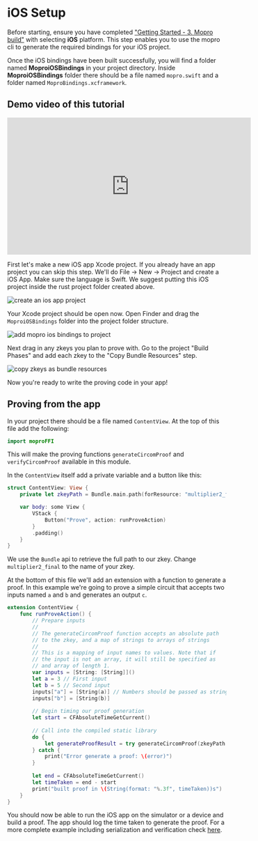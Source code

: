 
# iOS Setup

Before starting, ensure you have completed ["Getting Started - 3. Mopro build"](/docs/getting-started.md#3-build-bindings) with selecting **iOS** platform. This step enables you to use the mopro cli to generate the required bindings for your iOS project.

Once the iOS bindings have been built successfully, you will find a folder named **MoproiOSBindings** in your project directory. Inside **MoproiOSBindings** folder there should be a file named `mopro.swift` and a folder named `MoproBindings.xcframework`.

## Demo video of this tutorial

<p align="center">
<iframe width="560" height="315" src="https://www.youtube.com/embed/6TydXwYMQCU?si=TDw5qkbWSs-Uhw5E" title="YouTube video player" frameborder="0" allow="accelerometer; autoplay; clipboard-write; encrypted-media; gyroscope; picture-in-picture; web-share" referrerpolicy="strict-origin-when-cross-origin" allowfullscreen></iframe>
</p>

First let's make a new iOS app Xcode project. If you already have an app project you can skip this step. We'll do File -> New -> Project and create a iOS App. Make sure the language is Swift. We suggest putting this iOS project inside the rust project folder created above.

![create an ios app project](/img/ios-example-1.png)

Your Xcode project should be open now. Open Finder and drag the `MoproiOSBindings` folder into the project folder structure.

![add mopro ios bindings to project](/img/ios-example-2.png)

Next drag in any zkeys you plan to prove with. Go to the project "Build Phases" and add each zkey to the "Copy Bundle Resources" step.

![copy zkeys as bundle resources](/img/ios-example-3.png)

Now you're ready to write the proving code in your app!

## Proving from the app

In your project there should be a file named `ContentView`. At the top of this file add the following:

```swift
import moproFFI
```

This will make the proving functions `generateCircomProof` and `verifyCircomProof` available in this module.

In the `ContentView` itself add a private variable and a button like this:
```swift
struct ContentView: View {
    private let zkeyPath = Bundle.main.path(forResource: "multiplier2_final", ofType: "zkey")!

    var body: some View {
        VStack {
            Button("Prove", action: runProveAction)
        }
        .padding()
    }
}
```

We use the `Bundle` api to retrieve the full path to our zkey. Change `multiplier2_final` to the name of your zkey.

At the bottom of this file we'll add an extension with a function to generate a proof. In this example we're going to prove a simple circuit that accepts two inputs named `a` and `b` and generates an output `c`.

```swift
extension ContentView {
    func runProveAction() {
        // Prepare inputs
        //
        // The generateCircomProof function accepts an absolute path
        // to the zkey, and a map of strings to arrays of strings
        //
        // This is a mapping of input names to values. Note that if
        // the input is not an array, it will still be specified as
        // and array of length 1.
        var inputs = [String: [String]]()
        let a = 3 // First input
        let b = 5 // Second input
        inputs["a"] = [String(a)] // Numbers should be passed as strings
        inputs["b"] = [String(b)]
        
        // Begin timing our proof generation
        let start = CFAbsoluteTimeGetCurrent()
        
        // Call into the compiled static library
        do {
            let generateProofResult = try generateCircomProof(zkeyPath: zkeyPath, circuitInputs: inputs)
        } catch {
            print("Error generate a proof: \(error)")
        }
        
        let end = CFAbsoluteTimeGetCurrent()
        let timeTaken = end - start
        print("built proof in \(String(format: "%.3f", timeTaken))s")
    }
}
```

You should now be able to run the iOS app on the simulator or a device and build a proof. The app should log the time taken to generate the proof. For a more complete example including serialization and verification check [here](https://github.com/vimwitch/mopro-app/blob/main/ios/mopro-test/ContentView.swift).